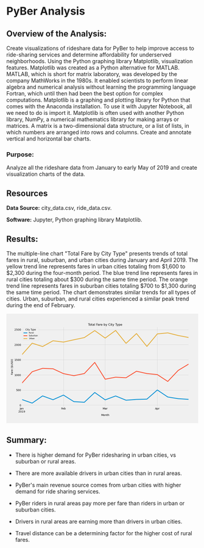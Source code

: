 # PyBer Analysis

## Overview of the Analysis:

Create visualizations of rideshare data for PyBer to help improve access to ride-sharing services and determine affordability for underserved neighborhoods.
Using the Python graphing library Matplotlib, visualization features. Matplotlib was created as a Python alternative for MATLAB. MATLAB, which is short for matrix laboratory, was developed by the company MathWorks in the 1980s. It enabled scientists to perform linear algebra and numerical analysis without learning the programming language Fortran, which until then had been the best option for complex computations. Matplotlib is a graphing and plotting library for Python that comes with the Anaconda installation. To use it with Jupyter Notebook, all we need to do is import it. Matplotlib is often used with another Python library, NumPy, a numerical mathematics library for making arrays or matrices. A matrix is a two-dimensional data structure, or a list of lists, in which numbers are arranged into rows and columns. Create and annotate vertical and horizontal bar charts.
 
### Purpose:

Analyze all the rideshare data from January to early May of 2019 and create visualization charts of the data.

## Resources

**Data Source:** city_data.csv, ride_data.csv.

**Software:** Jupyter, Python graphing library Matplotlib.

## Results:

The multiple-line chart "Total Fare by City Type" presents trends of total fares in rural, suburban, and urban cities during January and April 2019. The yellow trend line represents fares in urban cities totaling from $1,600 to $2,300 during the four-month period. The blue trend line represents fares in rural cities totaling about $300 during the same time period. The orange trend line represents fares in suburban cities totaling $700 to $1,300 during the same time period. The chart demonstrates similar trends for all types of cities. Urban, suburban, and rural cities experienced a similar peak trend during the end of February.

![PyeBer_fare_summary](analysis/PyBer_fare_summary.png)	

## Summary:

- There is higher demand for PyBer ridesharing in urban cities, vs suburban or rural areas.

- There are more available drivers in urban cities than in rural areas.

- PyBer's main revenue source comes from urban cities with higher demand for ride sharing services.

- PyBer riders in rural areas pay more per fare than riders in urban or suburban cities. 

- Drivers in rural areas are earning more than drivers in urban cities. 

- Travel distance can be a determining factor for the higher cost of rural fares.

